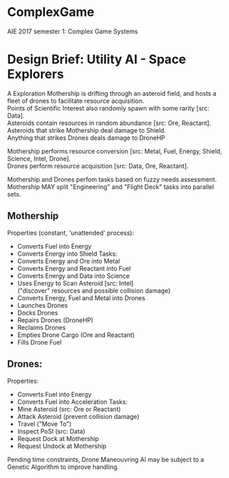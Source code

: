 # ComplexGame
AIE 2017 semester 1: Complex Game Systems

Design Brief:  Utility AI - Space Explorers
===

A Exploration Mothership is drifting through an asteroid field, and hosts a fleet of drones to facilitate resource acquisition.  
Points of Scientific Interest also randomly spawn with some rarity [src: Data].  
Asteroids contain resources in random abundance [src: Ore, Reactant].  
Asteroids that strike Mothership deal damage to Shield.  
Anything that strikes Drones deals damage to DroneHP  

Mothership performs resource conversion [src: Metal, Fuel, Energy, Shield, Science, Intel, Drone].  
Drones perform resource acquisition [src: Data, Ore, Reactant].    

Mothership and Drones perfom tasks based on fuzzy needs assessment.  
Mothership MAY split "Engineering" and "Flight Deck" tasks into parallel sets.  


Mothership 
---
 Properties (constant, 'unattended' process):
 - Converts Fuel into Energy 
 - Converts Energy into Shield
 Tasks:
 - Converts Energy and Ore into Metal
 - Converts Energy and Reactant into Fuel
 - Converts Energy and Data into Science
 - Uses Energy to Scan Asteroid [src: Intel] <br/> ("discover" resources and possible collision damage)
 - Converts Energy, Fuel and Metal into Drones
 - Launches Drones
 - Docks Drones
 - Repairs Drones (DroneHP)
 - Reclaims Drones
 - Empties Drone Cargo (Ore and Reactant)
 - Fills Drone Fuel

Drones:
---
 Properties:
 - Converts Fuel into Energy
 - Converts Fuel into Acceleration
 Tasks:
 - Mine Asteroid (src: Ore or Reactant)
 - Attack Asteroid (prevent collision damage)
 - Travel ("Move To")
 - Inspect PoSI (src: Data)
 - Request Dock at Mothership
 - Request Undock at Mothership


Pending time constraints, Drone Maneouvring AI may be subject to a Genetic Algorithm to improve handling.